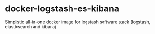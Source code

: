 # docker-logstash-es-kibana
Simplistic all-in-one docker image for logstash software stack (logstash, elasticsearch and kibana)

